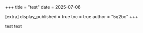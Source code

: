 +++
title = "test"
date = 2025-07-06

[extra]
display_published = true
toc = true
author = "5q2bc"
+++

test text
